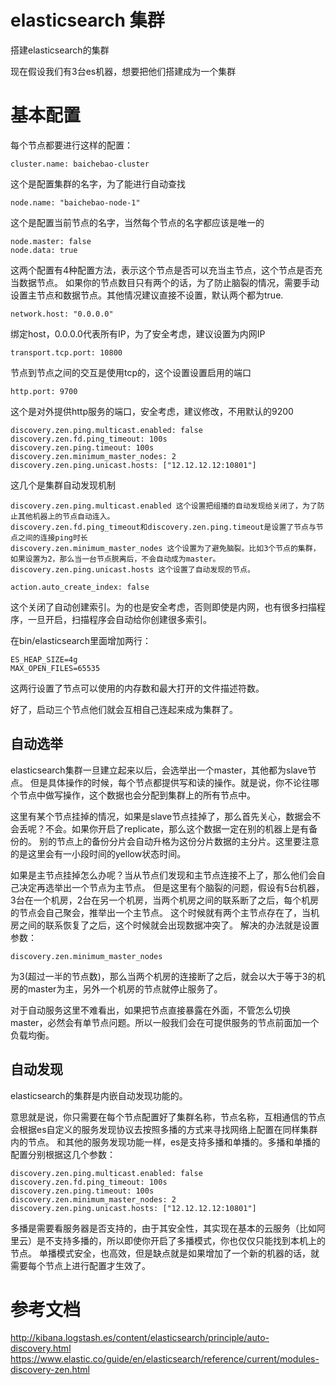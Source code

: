 # elasticsearch 集群

搭建elasticsearch的集群

现在假设我们有3台es机器，想要把他们搭建成为一个集群

# 基本配置

每个节点都要进行这样的配置：

    cluster.name: baichebao-cluster

这个是配置集群的名字，为了能进行自动查找

    node.name: "baichebao-node-1"

这个是配置当前节点的名字，当然每个节点的名字都应该是唯一的

    node.master: false
    node.data: true

这两个配置有4种配置方法，表示这个节点是否可以充当主节点，这个节点是否充当数据节点。
如果你的节点数目只有两个的话，为了防止脑裂的情况，需要手动设置主节点和数据节点。其他情况建议直接不设置，默认两个都为true.

    network.host: "0.0.0.0"

绑定host，0.0.0.0代表所有IP，为了安全考虑，建议设置为内网IP

    transport.tcp.port: 10800

节点到节点之间的交互是使用tcp的，这个设置设置启用的端口

    http.port: 9700

这个是对外提供http服务的端口，安全考虑，建议修改，不用默认的9200

    discovery.zen.ping.multicast.enabled: false
    discovery.zen.fd.ping_timeout: 100s
    discovery.zen.ping.timeout: 100s
    discovery.zen.minimum_master_nodes: 2
    discovery.zen.ping.unicast.hosts: ["12.12.12.12:10801"]

这几个是集群自动发现机制

    discovery.zen.ping.multicast.enabled 这个设置把组播的自动发现给关闭了，为了防止其他机器上的节点自动连入。
    discovery.zen.fd.ping_timeout和discovery.zen.ping.timeout是设置了节点与节点之间的连接ping时长
    discovery.zen.minimum_master_nodes 这个设置为了避免脑裂。比如3个节点的集群，如果设置为2，那么当一台节点脱离后，不会自动成为master。
    discovery.zen.ping.unicast.hosts 这个设置了自动发现的节点。

    action.auto_create_index: false

这个关闭了自动创建索引。为的也是安全考虑，否则即使是内网，也有很多扫描程序，一旦开启，扫描程序会自动给你创建很多索引。

在bin/elasticsearch里面增加两行：

    ES_HEAP_SIZE=4g
    MAX_OPEN_FILES=65535

这两行设置了节点可以使用的内存数和最大打开的文件描述符数。

好了，启动三个节点他们就会互相自己连起来成为集群了。

## 自动选举

elasticsearch集群一旦建立起来以后，会选举出一个master，其他都为slave节点。
但是具体操作的时候，每个节点都提供写和读的操作。就是说，你不论往哪个节点中做写操作，这个数据也会分配到集群上的所有节点中。

这里有某个节点挂掉的情况，如果是slave节点挂掉了，那么首先关心，数据会不会丢呢？不会。如果你开启了replicate，那么这个数据一定在别的机器上是有备份的。
别的节点上的备份分片会自动升格为这份分片数据的主分片。这里要注意的是这里会有一小段时间的yellow状态时间。

如果是主节点挂掉怎么办呢？当从节点们发现和主节点连接不上了，那么他们会自己决定再选举出一个节点为主节点。
但是这里有个脑裂的问题，假设有5台机器，3台在一个机房，2台在另一个机房，当两个机房之间的联系断了之后，每个机房的节点会自己聚会，推举出一个主节点。
这个时候就有两个主节点存在了，当机房之间的联系恢复了之后，这个时候就会出现数据冲突了。
解决的办法就是设置参数：

    discovery.zen.minimum_master_nodes

为3(超过一半的节点数)，那么当两个机房的连接断了之后，就会以大于等于3的机房的master为主，另外一个机房的节点就停止服务了。

对于自动服务这里不难看出，如果把节点直接暴露在外面，不管怎么切换master，必然会有单节点问题。所以一般我们会在可提供服务的节点前面加一个负载均衡。

## 自动发现

elasticsearch的集群是内嵌自动发现功能的。

意思就是说，你只需要在每个节点配置好了集群名称，节点名称，互相通信的节点会根据es自定义的服务发现协议去按照多播的方式来寻找网络上配置在同样集群内的节点。
和其他的服务发现功能一样，es是支持多播和单播的。多播和单播的配置分别根据这几个参数：

    discovery.zen.ping.multicast.enabled: false
    discovery.zen.fd.ping_timeout: 100s
    discovery.zen.ping.timeout: 100s
    discovery.zen.minimum_master_nodes: 2
    discovery.zen.ping.unicast.hosts: ["12.12.12.12:10801"]

多播是需要看服务器是否支持的，由于其安全性，其实现在基本的云服务（比如阿里云）是不支持多播的，所以即使你开启了多播模式，你也仅仅只能找到本机上的节点。
单播模式安全，也高效，但是缺点就是如果增加了一个新的机器的话，就需要每个节点上进行配置才生效了。

# 参考文档
http://kibana.logstash.es/content/elasticsearch/principle/auto-discovery.html
https://www.elastic.co/guide/en/elasticsearch/reference/current/modules-discovery-zen.html

